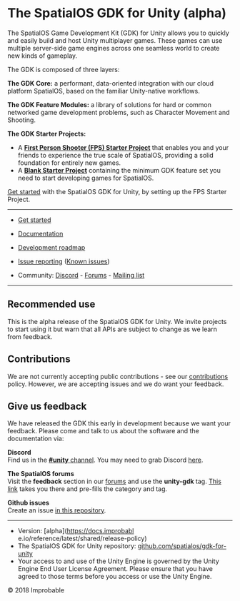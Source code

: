 # The SpatialOS GDK for Unity (alpha)

The SpatialOS Game Development Kit (GDK) for Unity allows you to quickly and easily build and host Unity multiplayer games. These games can use multiple server-side game engines across one seamless world to create new kinds of gameplay.

The GDK is composed of three layers:

**The GDK Core:** a performant, data-oriented integration with our cloud platform SpatialOS, based on the familiar Unity-native workflows.

**The GDK Feature Modules:** a library of solutions for hard or common networked game development problems, such as Character Movement and Shooting.

**The GDK Starter Projects:**
* A [**First Person Shooter (FPS) Starter Project**](https://github.com/spatialos/gdk-for-unity-fps-starter-project/) that enables you and your friends to experience the true scale of SpatialOS, providing a solid foundation for entirely new games.
* A [**Blank Starter Project**](https://github.com/spatialos/gdk-for-unity-blank-project) containing the minimum GDK feature set you need to start developing games for SpatialOS.

[Get started](https://docs.improbable.io/unity/alpha/content/get-started/get-started) with the SpatialOS GDK for Unity, by setting up the FPS Starter Project.

---

* [Get started](https://docs.improbable.io/unity/alpha/content/get-started/get-started)
* [Documentation](https://docs.improbable.io/unity/alpha/)

* [Development roadmap](https://github.com/spatialos/gdk-for-unity/projects/1)
* [Issue reporting](https://github.com/spatialos/UnityGDK/issues) ([Known issues](https://docs.improbable.io/unity/alpha/known-issues))

* Community: [Discord](https://discord.gg/SCZTCYm) - [Forums](https://forums.improbable.io/latest?tags=unity-gdk) - [Mailing list](http://go.pardot.com/l/169082/2018-06-25/27mhsb)

---

## Recommended use

This is the alpha release of the SpatialOS GDK for Unity. We invite projects to start using it but warn that all APIs are subject to change as we learn from feedback. 

## Contributions

We are not currently accepting public contributions - see our [contributions](https://docs.improbable.io/unity/alpha/contributing) policy. However, we are accepting issues and we do want your feedback.


## Give us feedback

We have released the GDK this early in development because we want your feedback. Please come and talk to us about the software and the documentation via:

**Discord**<br/>
Find us in the [**#unity** channel](https://discord.gg/SCZTCYm). You may need to grab Discord [here](https://discordapp.com).

**The SpatialOS forums**<br/>
Visit the **feedback** section in our [forums](https://forums.improbable.io) and use the **unity-gdk** tag. [This link](https://forums.improbable.io/new-topic?category=Feedback&tags=unity-gdk) takes you there and pre-fills the category and tag.

**Github issues**<br/>
Create an issue [in this repository](https://github.com/spatialos/UnityGDK/issues).

---
* Version: [alpha](https://docs.improbabl
e.io/reference/latest/shared/release-policy)
* The SpatialOS GDK for Unity repository: [github.com/spatialos/gdk-for-unity](https://github.com/spatialos/gdk-for-unity)
* Your access to and use of the Unity Engine is governed by the Unity Engine End User License Agreement. Please ensure that you have agreed to those terms before you access or use the Unity Engine.

&copy; 2018 Improbable
